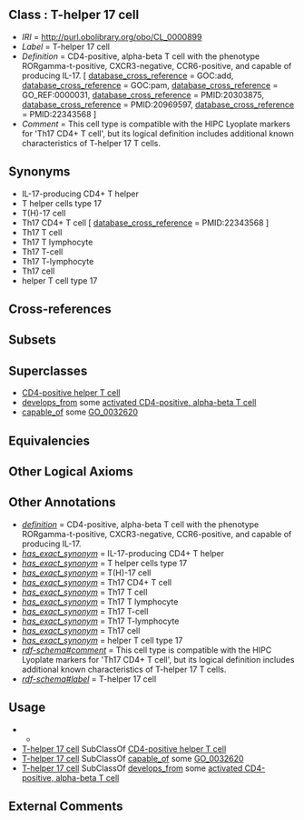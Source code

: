 
## Class : T-helper 17 cell

 * *IRI* = http://purl.obolibrary.org/obo/CL_0000899
 * *Label* = T-helper 17 cell
 * *Definition* = CD4-positive, alpha-beta T cell with the phenotype RORgamma-t-positive, CXCR3-negative, CCR6-positive, and capable of producing IL-17. [ [database_cross_reference](../../ef/oboInOwl#hasDbXref.md) = GOC:add, [database_cross_reference](../../ef/oboInOwl#hasDbXref.md) = GOC:pam, [database_cross_reference](../../ef/oboInOwl#hasDbXref.md) = GO_REF:0000031, [database_cross_reference](../../ef/oboInOwl#hasDbXref.md) = PMID:20303875, [database_cross_reference](../../ef/oboInOwl#hasDbXref.md) = PMID:20969597, [database_cross_reference](../../ef/oboInOwl#hasDbXref.md) = PMID:22343568 ]
 * *Comment* = This cell type is compatible with the HIPC Lyoplate markers for 'Th17 CD4+ T cell', but its logical definition includes additional known characteristics of T-helper 17 T cells.

## Synonyms

 * IL-17-producing CD4+ T helper
 * T helper cells type 17
 * T(H)-17 cell
 * Th17 CD4+ T cell [ [database_cross_reference](../../ef/oboInOwl#hasDbXref.md) = PMID:22343568 ]
 * Th17 T cell
 * Th17 T lymphocyte
 * Th17 T-cell
 * Th17 T-lymphocyte
 * Th17 cell
 * helper T cell type 17

## Cross-references


## Subsets


## Superclasses

 * [CD4-positive helper T cell](../../CL/92/CL_0000492.md)
 * [develops_from](../../RO/02/RO_0002202.md) some [activated CD4-positive, alpha-beta T cell](../../CL/96/CL_0000896.md)
 * [capable_of](../../RO/15/RO_0002215.md) some [GO_0032620](../../GO/20/GO_0032620.md)

## Equivalencies


## Other Logical Axioms


## Other Annotations

 * *[definition](../../IAO/15/IAO_0000115.md)* = CD4-positive, alpha-beta T cell with the phenotype RORgamma-t-positive, CXCR3-negative, CCR6-positive, and capable of producing IL-17.
 * *[has_exact_synonym](../../ym/oboInOwl#hasExactSynonym.md)* = IL-17-producing CD4+ T helper
 * *[has_exact_synonym](../../ym/oboInOwl#hasExactSynonym.md)* = T helper cells type 17
 * *[has_exact_synonym](../../ym/oboInOwl#hasExactSynonym.md)* = T(H)-17 cell
 * *[has_exact_synonym](../../ym/oboInOwl#hasExactSynonym.md)* = Th17 CD4+ T cell
 * *[has_exact_synonym](../../ym/oboInOwl#hasExactSynonym.md)* = Th17 T cell
 * *[has_exact_synonym](../../ym/oboInOwl#hasExactSynonym.md)* = Th17 T lymphocyte
 * *[has_exact_synonym](../../ym/oboInOwl#hasExactSynonym.md)* = Th17 T-cell
 * *[has_exact_synonym](../../ym/oboInOwl#hasExactSynonym.md)* = Th17 T-lymphocyte
 * *[has_exact_synonym](../../ym/oboInOwl#hasExactSynonym.md)* = Th17 cell
 * *[has_exact_synonym](../../ym/oboInOwl#hasExactSynonym.md)* = helper T cell type 17
 * *[rdf-schema#comment](../../nt/rdf-schema#comment.md)* = This cell type is compatible with the HIPC Lyoplate markers for 'Th17 CD4+ T cell', but its logical definition includes additional known characteristics of T-helper 17 T cells.
 * *[rdf-schema#label](../../el/rdf-schema#label.md)* = T-helper 17 cell

## Usage

 * -
 * [T-helper 17 cell](../../CL/99/CL_0000899.md) SubClassOf [CD4-positive helper T cell](../../CL/92/CL_0000492.md)
 * [T-helper 17 cell](../../CL/99/CL_0000899.md) SubClassOf [capable_of](../../RO/15/RO_0002215.md) some [GO_0032620](../../GO/20/GO_0032620.md)
 * [T-helper 17 cell](../../CL/99/CL_0000899.md) SubClassOf [develops_from](../../RO/02/RO_0002202.md) some [activated CD4-positive, alpha-beta T cell](../../CL/96/CL_0000896.md)

## External Comments


